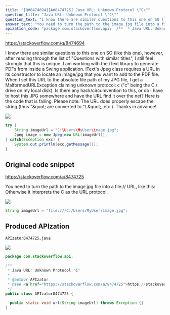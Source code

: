 ```yaml
---
title: "[Q#8474694][A#8474725] Java URL: Unknown Protocol \"C\""
question_title: "Java URL: Unknown Protocol \"C\""
question_text: "I know there are similar questions to this one on SO (like this one), however, after reading through the list of \"Questions with similar titles\", I still feel strongly that this is unique. I am working with the iText library to generate PDFs from inside a Swing application. iText's Jpeg class requires a URL in its constructor to locate an image/jpg that you want to add to the PDF file. When I set this URL to the absolute file path of my JPG file, I get a MalformedURLException claiming unknown protocol: c (\"c\" being the C:\\ drive on my local disk). Is there any hack/circumvention to this, or do I have to host this JPG somewhere and have the URL find it over the net?  Here is the code that is failing: Please note: The URL does properly escape the string (thus \"\\\" are converted to \"\\ \\\", etc.). Thanks in advance!"
answer_text: "You need to turn the path to the image.jpg file into a file:// URL, like this: Otherwise it interprets the C as the URL protocol."
apization_code: "package com.stackoverflow.api;  /**  * Java URL: Unknown Protocol \"C\"  *  * @author APIzator  * @see <a href=\"https://stackoverflow.com/a/8474725\">https://stackoverflow.com/a/8474725</a>  */ public class APIzator8474725 {    public static void url(String imageUrl) throws Exception {} }"
---
```


https://stackoverflow.com/q/8474694

I know there are similar questions to this one on SO (like this one), however, after reading through the list of &quot;Questions with similar titles&quot;, I still feel strongly that this is unique.
I am working with the iText library to generate PDFs from inside a Swing application. iText&#x27;s Jpeg class requires a URL in its constructor to locate an image/jpg that you want to add to the PDF file.
When I set this URL to the absolute file path of my JPG file, I get a MalformedURLException claiming unknown protocol: c (&quot;c&quot; being the C:\ drive on my local disk).
Is there any hack/circumvention to this, or do I have to host this JPG somewhere and have the URL find it over the net?  Here is the code that is failing:
Please note: The URL does properly escape the string (thus &quot;\&quot; are converted to &quot;\ \&quot;, etc.).
Thanks in advance!


<div class="code-logo"><img src="/stackoverflow.png" /></div>

```java
try {
    String imageUrl = "C:\Users\MyUser\image.jpg";
    Jpeg image = new Jpeg(new URL(imageUrl));
} catch(Exception exc) {
    System.out.println(exc.getMessage());
}
```


## Original code snippet

https://stackoverflow.com/a/8474725

You need to turn the path to the image.jpg file into a file:// URL, like this:
Otherwise it interprets the C as the URL protocol.

<div class="code-logo"><img src="/stackoverflow.png" /></div>

```java
String imageUrl = "file:///C:/Users/MyUser/image.jpg";
```

## Produced APIzation

[`APIzator8474725.java`](https://github.com/pasqualesalza/apization-temp-data/raw/master/search/APIzator8474725.java)

<div class="code-logo"><img src="/apizator.png" /></div>

```java
package com.stackoverflow.api;

/**
 * Java URL: Unknown Protocol "C"
 *
 * @author APIzator
 * @see <a href="https://stackoverflow.com/a/8474725">https://stackoverflow.com/a/8474725</a>
 */
public class APIzator8474725 {

  public static void url(String imageUrl) throws Exception {}
}

```